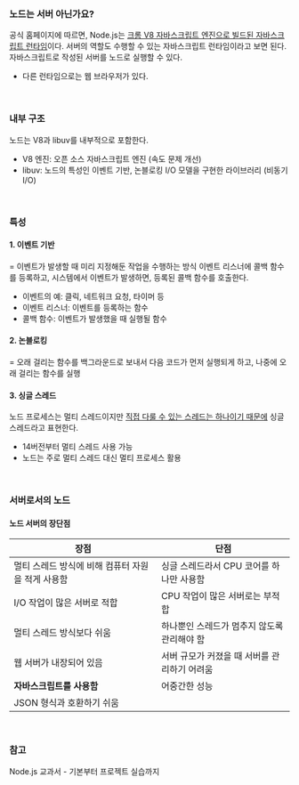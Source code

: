 ### 노드는 서버 아닌가요?

공식 홈페이지에 따르면, Node.js는 <ins>크롬 V8 자바스크립트 엔진으로 빌드된 자바스크립트 런타임</ins>이다. 
서버의 역할도 수행할 수 있는 자바스크립트 런타임이라고 보면 된다. 자바스크립트로 작성된 서버를 노드로 실행할 수 있다. 
- 다른 런타임으로는 웹 브라우저가 있다.

<br>

### 내부 구조

노드는 V8과 libuv를 내부적으로 포함한다. 
- V8 엔진: 오픈 소스 자바스크립트 엔진 (속도 문제 개선)
- libuv: 노드의 특성인 이벤트 기반, 논블로킹 I/O 모델을 구현한 라이브러리 (비동기 I/O)

<br>

### 특성 

#### 1. 이벤트 기반

= 이벤트가 발생할 때 미리 지정해둔 작업을 수행하는 방식
이벤트 리스너에 콜백 함수를 등록하고, 시스템에서 이벤트가 발생하면, 등록된 콜백 함수를 호출한다. 
- 이벤트의 예: 클릭, 네트워크 요청, 타이머 등 
- 이벤트 리스너: 이벤트를 등록하는 함수
- 콜백 함수: 이벤트가 발생했을 때 실행될 함수 

#### 2. 논블로킹

= 오래 걸리는 함수를 백그라운드로 보내서 다음 코드가 먼저 실행되게 하고, 나중에 오래 걸리는 함수를 실행 

#### 3. 싱글 스레드

노드 프로세스는 멀티 스레드이지만 <ins>직접 다룰 수 있는 스레드는 하나이기 때문에</ins> 싱글 스레드라고 표현한다. 
- 14버전부터 멀티 스레드 사용 가능
- 노드는 주로 멀티 스레드 대신 멀티 프로세스 활용 

<br>

### 서버로서의 노드 

#### 노드 서버의 장단점 

| 장점 | 단점 |
| --- | --- |
| 멀티 스레드 방식에 비해 컴퓨터 자원을 적게 사용함 | 싱글 스레드라서 CPU 코어를 하나만 사용함 |
| I/O 작업이 많은 서버로 적합 | CPU 작업이 많은 서버로는 부적합 |
| 멀티 스레드 방식보다 쉬움 | 하나뿐인 스레드가 멈추지 않도록 관리해야 함 |
| 웹 서버가 내장되어 있음 | 서버 규모가 커졌을 때 서버를 관리하기 어려움 |
| **자바스크립트를 사용함** | 어중간한 성능 |
| JSON 형식과 호환하기 쉬움 | |

<br>

### 참고

Node.js 교과서 - 기본부터 프로젝트 실습까지

